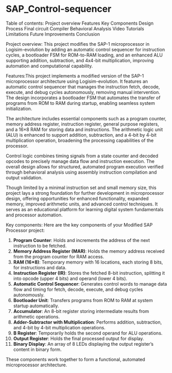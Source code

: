 # SAP_Control-sequencer
Table of contents:
Project overview
Features
Key Components
Design Process
Final circuit
Compiler
Behavioral Analysis
Video Tutorials
Limitations
Future Improvements
Conclusion

Project overview:
This project modifies the SAP-1 microprocessor in Logisim-evolution by adding an automatic control sequencer for instruction cycles, a bootloader FSM for ROM-to-RAM loading, and an enhanced ALU supporting addition, subtraction, and 4x4-bit multiplication, improving automation and computational capability.

Features:This project implements a modified version of the SAP-1 microprocessor architecture using Logisim-evolution. It features an automatic control sequencer that manages the instruction fetch, decode, execute, and debug cycles autonomously, removing manual intervention. The design incorporates a bootloader FSM that automates the transfer of programs from ROM to RAM during startup, enabling seamless system initialization.

The architecture includes essential components such as a program counter, memory address register, instruction register, general purpose registers, and a 16×8 RAM for storing data and instructions. The arithmetic logic unit (ALU) is enhanced to support addition, subtraction, and a 4-bit by 4-bit multiplication operation, broadening the processing capabilities of the processor.

Control logic combines timing signals from a state counter and decoded opcodes to precisely manage data flow and instruction execution. The overall design allows for structured, automated program execution verified through behavioral analysis using assembly instruction compilation and output validation.

Though limited by a minimal instruction set and small memory size, this project lays a strong foundation for further development in microprocessor design, offering opportunities for enhanced functionality, expanded memory, improved arithmetic units, and advanced control techniques. It serves as an educational platform for learning digital system fundamentals and processor automation.


Key components:
Here are the key components of your Modified SAP Processor project:

1. **Program Counter**: Holds and increments the address of the next instruction to be fetched.  
2. **Memory Address Register (MAR)**: Holds the memory address received from the program counter for RAM access.  
3. **RAM (16×8)**: Temporary memory with 16 locations, each storing 8 bits, for instructions and data.  
4. **Instruction Register (IR)**: Stores the fetched 8-bit instruction, splitting it into opcode (upper 4 bits) and operand (lower 4 bits).  
5. **Automatic Control Sequencer**: Generates control words to manage data flow and timing for fetch, decode, execute, and debug cycles autonomously.  
6. **Bootloader Unit**: Transfers programs from ROM to RAM at system startup automatically.  
7. **Accumulator**: An 8-bit register storing intermediate results from arithmetic operations.  
8. **Adder-Subtractor with Multiplication**: Performs addition, subtraction, and 4-bit by 4-bit multiplication operations.  
9. **B Register**: Temporarily holds the second operand for ALU operations.  
10. **Output Register**: Holds the final processed output for display.  
11. **Binary Display**: An array of 8 LEDs displaying the output register’s content in binary form.

These components work together to form a functional, automated microprocessor architecture.


